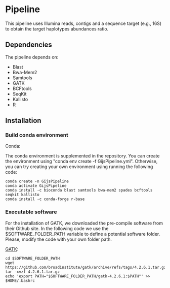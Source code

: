 # Pipeline

This pipeline uses Illumina reads, contigs and a sequence target (e.g., 16S) to obtain the target haplotypes abundances ratio.

## Dependencies

The pipeline depends on:

- Blast
- Bwa-Mem2
- Samtools
- GATK
- BCFtools
- SeqKit
- Kallisto
- R

## Installation

### Build conda environment

Conda:

The conda environment is supplemented in the repository. You can create the environment using "conda env create -f GijsPipeline.yml". Otherwise, you can try creating your own environment using running the following code:

```
conda create -n GijsPipeline
conda activate GijsPipeline
conda install -c bioconda blast samtools bwa-mem2 spades bcftools seqkit kallisto
conda install -c conda-forge r-base
```

### Executable software

For the installation of GATK, we downloaded the pre-compile software from their Github site. In the following code we use the $SOFTWARE_FOLDER_PATH variable to define a potential software folder. Please, modify the code with your own folder path.

[GATK](https://github.com/broadinstitute/gatk/releases):
```
cd $SOFTWARE_FOLDER_PATH
wget https://github.com/broadinstitute/gatk/archive/refs/tags/4.2.6.1.tar.gz
tar -xvzf 4.2.6.1.tar.gz
echo 'export PATH="$SOFTWARE_FOLDER_PATH/gatk-4.2.6.1:$PATH"' >> $HOME/.bashrc
```
